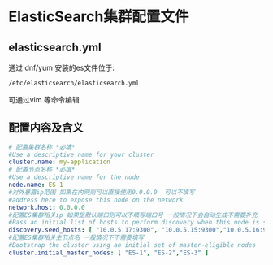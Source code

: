 # ElasticSearch集群配置文件

## elasticsearch.yml

通过 dnf/yum 安装的es文件位于:

```Bash
/etc/elasticsearch/elasticsearch.yml
```

可通过vim 等命令编辑

## 配置内容及含义 

```yaml
# 配置集群名称 *必填*
#Use a descriptive name for your cluster
cluster.name: my-application
# 配置节点名称 *必填*
#Use a descriptive name for the node
node.name: ES-1
#对外暴露ip范围 如果在内网则可以直接使用0.0.0.0  可以不填写
#address here to expose this node on the network
network.host: 0.0.0.0
#配置ES集群相关ip 如果是默认端口则可以不填写端口号 一般情况下会自动生成不需要补充
#Pass an initial list of hosts to perform discovery when this node is started
discovery.seed_hosts: [ "10.0.5.17:9300", "10.0.5.15:9300","10.0.5.16:9300" ]
#配置ES集群相关主节点名 一般情况下不需要填写
#Bootstrap the cluster using an initial set of master-eligible nodes
cluster.initial_master_nodes: [ "ES-1", "ES-2","ES-3" ]

```










